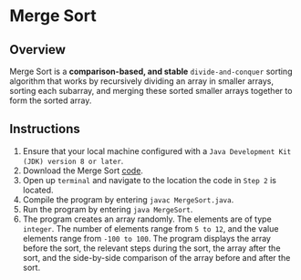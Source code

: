 # Merge Sort

## Overview
Merge Sort is a **comparison-based, and stable** `divide-and-conquer` sorting algorithm that works by recursively dividing an array in smaller arrays, sorting each subarray, and merging these sorted smaller arrays together to form the sorted array.

## Instructions
1. Ensure that your local machine configured with a `Java Development Kit (JDK) version 8 or later`.
2. Download the Merge Sort [code](https://github.com/shumarb/learning/blob/main/sort/merge-sort/MergeSort.java).
3. Open up `terminal` and navigate to the location the code in `Step 2` is located.
4. Compile the program by entering `javac MergeSort.java`.
5. Run the program by entering `java MergeSort`.
6. The program creates an array randomly. The elements are of type `integer`. The number of elements range from `5 to 12`, and the value elements range from `-100 to 100`. The program displays the array before the sort, the relevant steps during the sort, the array after the sort, and the side-by-side comparison of the array before and after the sort.
